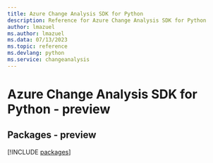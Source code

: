 ```yaml
---
title: Azure Change Analysis SDK for Python
description: Reference for Azure Change Analysis SDK for Python
author: lmazuel
ms.author: lmazuel
ms.data: 07/13/2023
ms.topic: reference
ms.devlang: python
ms.service: changeanalysis
---
```

# Azure Change Analysis SDK for Python - preview
## Packages - preview
[!INCLUDE [packages](change-analysis-index.md)]